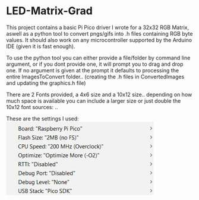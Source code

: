 # LED-Matrix-Grad
This project contains a basic Pi Pico driver I wrote for a 32x32 RGB Matrix, aswell as a python tool to convert pngs/gifs into .h files containing RGB byte values. It should also work on any microcontroller supported by the Arduino IDE (given it is fast enough).

To use the python tool you can either provide a file/folder by command line argument, or if you dont provide one, it will prompt you to drag and drop one. If no argument is given at the prompt it defaults to processing the entire ImagesToConvert folder.. (creating the .h files in ConvertedImages and updating the graphics.h file)

There are 2 Fonts provided, a 4x6 size and a 10x12 size.. depending on how much space is available you can include a larger size or just double the 10x12
font sources: ..

These are the settings I used: <br>
<img src="https://github.com/JShweiri/LED-Matrix-Grad/blob/master/settings.png?raw=true">
